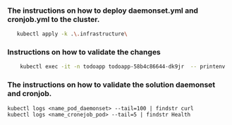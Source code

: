 ### The instructions on how to deploy daemonset.yml and cronjob.yml to the cluster.
```bash
   kubectl apply -k .\.infrastructure\
```
### Instructions on how to validate the changes
```bash
    kubectl exec -it -n todoapp todoapp-58b4c86644-dk9jr  -- printenv
```
### The instructions on how to validate the solution daemonset and cronjob.
    kubectl logs <name_pod_daemonset> --tail=100 | findstr curl
    kubectl logs <name_cronejob_pod> --tail=5 | findstr Health

